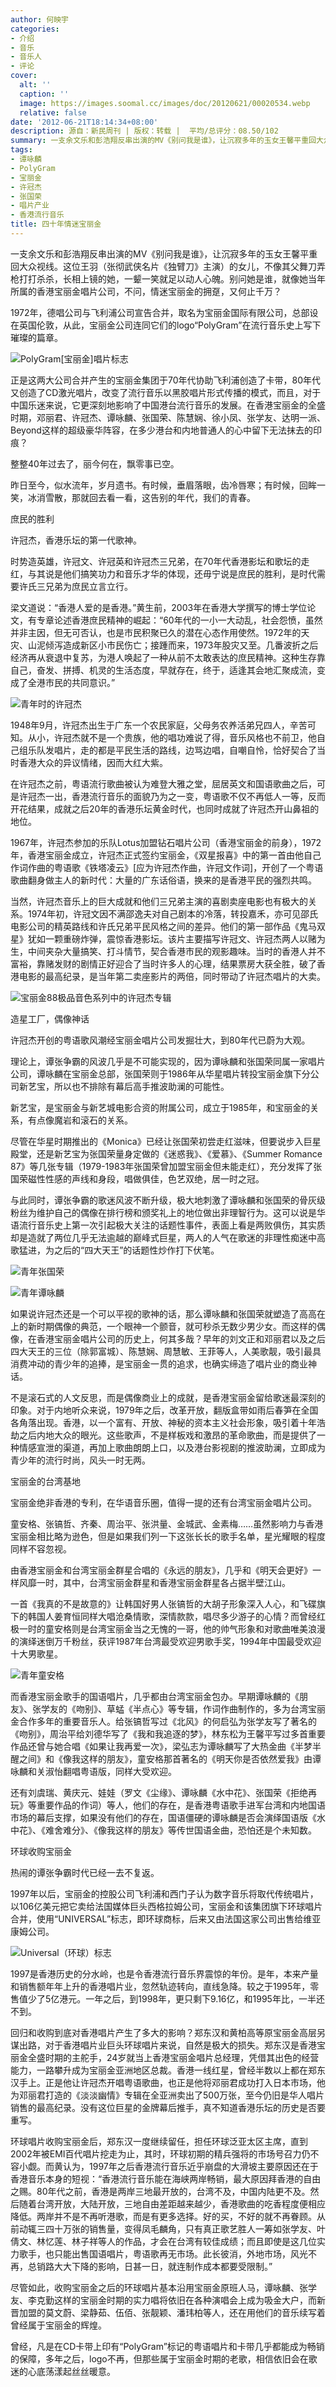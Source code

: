 ```yaml
---
author: 何映宇
categories:
- 介绍
- 音乐
- 音乐人
- 评论
cover:
  alt: ''
  caption: ''
  image: https://images.soomal.cc/images/doc/20120621/00020534.webp
  relative: false
date: '2012-06-21T18:14:34+08:00'
description: 源自：新民周刊 | 版权：转载 |  平均/总评分：08.50/102
summary: 一支余文乐和彭浩翔反串出演的MV《别问我是谁》，让沉寂多年的玉女王馨平重回大众视线。这位王羽（张彻武侠名片《独臂刀》主演）的女儿，不像其父舞刀弄枪打打杀杀，长相上镜的她，一颦一笑就足以动人心魄。别问她是谁，就像她当年所属的香港宝丽金唱片公司，不问，情迷宝丽金的拥趸，又何止千万？
tags:
- 谭咏麟
- PolyGram
- 宝丽金
- 许冠杰
- 张国荣
- 唱片产业
- 香港流行音乐
title: 四十年情迷宝丽金
---
```


一支余文乐和彭浩翔反串出演的MV《别问我是谁》，让沉寂多年的玉女王馨平重回大众视线。这位王羽（张彻武侠名片《独臂刀》主演）的女儿，不像其父舞刀弄枪打打杀杀，长相上镜的她，一颦一笑就足以动人心魄。别问她是谁，就像她当年所属的香港宝丽金唱片公司，不问，情迷宝丽金的拥趸，又何止千万？

1972年，德唱公司与飞利浦公司宣告合并，取名为宝丽金国际有限公司，总部设在英国伦敦，从此，宝丽金公司连同它们的logo“PolyGram”在流行音乐史上写下璀璨的篇章。

![PolyGram[宝丽金]唱片标志](https://images.soomal.cc/images/doc/20120621/00020534.webp)





正是这两大公司合并产生的宝丽金集团于70年代协助飞利浦创造了卡带，80年代又创造了CD激光唱片，改变了流行音乐以黑胶唱片形式传播的模式，而且，对于中国乐迷来说，它更深刻地影响了中国港台流行音乐的发展。在香港宝丽金的全盛时期，邓丽君、许冠杰、谭咏麟、张国荣、陈慧娴、徐小凤、张学友、达明一派、Beyond这样的超级豪华阵容，在多少港台和内地普通人的心中留下无法抹去的印痕？

整整40年过去了，丽今何在，飘零事已空。

昨日至今，似水流年，岁月遗书。有时候，垂眉落眼，齿冷唇寒；有时候，回眸一笑，冰消雪散，那就回去看一看，这告别的年代，我们的青春。

庶民的胜利

许冠杰，香港乐坛的第一代歌神。

时势造英雄，许冠文、许冠英和许冠杰三兄弟，在70年代香港影坛和歌坛的走红，与其说是他们搞笑功力和音乐才华的体现，还毋宁说是庶民的胜利，是时代需要许氏三兄弟为庶民立言立行。

梁文道说：“香港人爱的是香港。”黄生前，2003年在香港大学撰写的博士学位论文，有专章论述香港庶民精神的崛起：“60年代的一小一大动乱，社会怨愤，虽然并非主因，但无可否认，也是市民积聚已久的潜在心态作用使然。1972年的天灾、山泥倾泻造成新区小市民伤亡；接踵而来，1973年股灾又至。几番波折之后经济再从衰退中复苏，为港人唤起了一种从前不太敢表达的庶民精神。这种生存靠自己，奋发、拼搏、机灵的生活态度，早就存在，终于，适逢其会地汇聚成流，变成了全港市民的共同意识。”

![青年时的许冠杰](https://images.soomal.cc/images/doc/20120621/00020535.webp)





1948年9月，许冠杰出生于广东一个农民家庭，父母务农养活弟兄四人，辛苦可知。从小，许冠杰就不是一个贵族，他的唱功难说了得，音乐风格也不前卫，他自己组乐队发唱片，走的都是平民生活的路线，边骂边唱，自嘲自怜，恰好契合了当时香港大众的异议情绪，因而大红大紫。

在许冠杰之前，粤语流行歌曲被认为难登大雅之堂，屈居英文和国语歌曲之后，可是许冠杰一出，香港流行音乐的面貌乃为之一变，粤语歌不仅不再低人一等，反而开花结果，成就之后20年的香港乐坛黄金时代，也同时成就了许冠杰开山鼻祖的地位。

1967年，许冠杰参加的乐队Lotus加盟钻石唱片公司（香港宝丽金的前身），1972年，香港宝丽金成立，许冠杰正式签约宝丽金，《双星报喜》中的第一首由他自己作词作曲的粤语歌《铁塔凌云》[应为许冠杰作曲，许冠文作词]，开创了一个粤语歌曲翻身做主人的新时代：大量的广东话俗语，换来的是香港平民的强烈共鸣。

当然，许冠杰音乐上的巨大成就和他们三兄弟主演的喜剧卖座电影也有极大的关系。1974年初，许冠文因不满邵逸夫对自己剧本的冷落，转投嘉禾，亦可见邵氏电影公司的精英路线和许氏兄弟平民风格之间的差异。他们的第一部作品《鬼马双星》犹如一颗重磅炸弹，震惊香港影坛。该片主要描写许冠文、许冠杰两人以赌为生，中间夹杂大量搞笑、打斗情节，契合香港市民的观影趣味。当时的香港人并不富裕，靠赌发财的剧情正好迎合了当时许多人的心理，结果票房大获全胜，破了香港电影的最高纪录，是当年第二卖座影片的两倍，同时带动了许冠杰唱片的大卖。

![宝丽金88极品音色系列中的许冠杰专辑](https://images.soomal.cc/images/doc/20120621/00020536.webp)





造星工厂，偶像神话

许冠杰开创的粤语歌风潮经宝丽金唱片公司发掘壮大，到80年代已蔚为大观。

理论上，谭张争霸的风波几乎是不可能实现的，因为谭咏麟和张国荣同属一家唱片公司，谭咏麟在宝丽金总部，张国荣则于1986年从华星唱片转投宝丽金旗下分公司新艺宝，所以也不排除有幕后高手推波助澜的可能性。

新艺宝，是宝丽金与新艺城电影合资的附属公司，成立于1985年，和宝丽金的关系，有点像魔岩和滚石的关系。

尽管在华星时期推出的《Monica》已经让张国荣初尝走红滋味，但要说步入巨星殿堂，还是新艺宝为张国荣量身定做的《迷惑我》、《爱慕》、《Summer Romance 87》等几张专辑（1979-1983年张国荣曾加盟宝丽金但未能走红），充分发挥了张国荣磁性性感的声线和身段，唱做俱佳，色艺双绝，居一时之冠。

与此同时，谭张争霸的歌迷风波不断升级，极大地刺激了谭咏麟和张国荣的骨灰级粉丝为维护自己的偶像在排行榜和颁奖礼上的地位做出非理智行为。这可以说是华语流行音乐史上第一次引起极大关注的话题性事件，表面上看是两败俱伤，其实质却是造就了两位几乎无法逾越的巅峰式巨星，两人的人气在歌迷的非理性痴迷中高歌猛进，为之后的“四大天王”的话题性炒作打下伏笔。

![青年张国荣](https://images.soomal.cc/images/doc/20120621/00020538.webp)




![青年谭咏麟](https://images.soomal.cc/images/doc/20120621/00020537.webp)





如果说许冠杰还是一个可以平视的歌神的话，那么谭咏麟和张国荣就塑造了高高在上的新时期偶像的典范，一个眼神一个颤音，就可秒杀无数少男少女。而这样的偶像，在香港宝丽金唱片公司的历史上，何其多哉？早年的刘文正和邓丽君以及之后四大天王的三位（除郭富城）、陈慧娴、周慧敏、王菲等人，人美歌靓，吸引最具消费冲动的青少年的追捧，是宝丽金一贯的追求，也确实缔造了唱片业的商业神话。

不是滚石式的人文反思，而是偶像商业上的成就，是香港宝丽金留给歌迷最深刻的印象。对于内地听众来说，1979年之后，改革开放，翻版盒带如雨后春笋在全国各角落出现。香港，以一个富有、开放、神秘的资本主义社会形象，吸引着十年浩劫之后内地大众的眼光。这些歌声，不是样板戏和激昂的革命歌曲，而是提供了一种情感宣泄的渠道，再加上歌曲朗朗上口，以及港台影视剧的推波助澜，立即成为青少年的流行时尚，风头一时无两。

宝丽金的台湾基地

宝丽金绝非香港的专利，在华语音乐圈，值得一提的还有台湾宝丽金唱片公司。

童安格、张镐哲、齐秦、周治平、张洪量、金城武、金素梅……虽然影响力与香港宝丽金相比略为逊色，但是如果我们列一下这张长长的歌手名单，星光耀眼的程度同样不容忽视。

由香港宝丽金和台湾宝丽金群星合唱的《永远的朋友》，几乎和《明天会更好》一样风靡一时，其中，台湾宝丽金群星和香港宝丽金群星各占据半壁江山。

一首《我真的不是故意的》让韩国好男人张镐哲的大胡子形象深入人心，和飞碟旗下的韩国人姜育恒同样大唱沧桑情歌，深情款款，唱尽多少游子的心情？而曾经红极一时的童安格则是台湾宝丽金当之无愧的一哥，他的帅气形象和对歌曲唯美浪漫的演绎迷倒万千粉丝，获评1987年台湾最受欢迎男歌手奖，1994年中国最受欢迎十大男歌星。

![青年童安格](https://images.soomal.cc/images/doc/20120621/00020539.webp)





而香港宝丽金歌手的国语唱片，几乎都由台湾宝丽金包办。早期谭咏麟的《朋友》、张学友的《吻别》、草蜢《半点心》等专辑，作词作曲制作的，多为台湾宝丽金合作多年的重要音乐人。给张镐哲写过《北风》的何启弘为张学友写了著名的《吻别》，周治平给刘德华写了《我和我追逐的梦》，林东松为王馨平写过多首重要作品还曾与她合唱《如果让我再爱一次》，梁弘志为谭咏麟写了大热金曲《半梦半醒之间》和《像我这样的朋友》，童安格那首著名的《明天你是否依然爱我》由谭咏麟和关淑怡翻唱粤语版，同样大受欢迎。

还有刘虞瑞、黄庆元、娃娃（罗文《尘缘》、谭咏麟《水中花》、张国荣《拒绝再玩》等重要作品的作词）等人，他们的存在，是香港粤语歌手进军台湾和内地国语市场的幕后支撑，如果没有他们的存在，国语僵硬的谭咏麟是否会演绎国语版《水中花》、《难舍难分》、《像我这样的朋友》等传世国语金曲，恐怕还是个未知数。

环球收购宝丽金

热闹的谭张争霸时代已经一去不复返。

1997年以后，宝丽金的控股公司飞利浦和西门子认为数字音乐将取代传统唱片，以106亿美元把它卖给法国媒体巨头西格拉姆公司，宝丽金和该集团旗下环球唱片合并，使用“UNIVERSAL”标志，即环球商标，后来又由法国这家公司出售给维亚康姆公司。

![Universal（环球）标志](https://images.soomal.cc/images/doc/20111122/00015056.webp)





1997是香港历史的分水岭，也是令香港流行音乐界震惊的年份。是年，本来产量和销售额年年上升的香港唱片业，忽然轨迹转向，直线急降。较之于1995年，零售值少了5亿港元。一年之后，到1998年，更只剩下9.16亿，和1995年比，一半还不到。

回归和收购到底对香港唱片产生了多大的影响？郑东汉和黄柏高等原宝丽金高层另谋出路，对于香港唱片业巨头环球唱片来说，自然是极大的损失。郑东汉是香港宝丽金全盛时期的主舵手，24岁就当上香港宝丽金唱片总经理，凭借其出色的经营能力，一路攀升成为宝丽金亚洲地区总裁。香港一线红星，曾经半数以上都在郑东汉手上。正是他让许冠杰开唱粤语歌曲，也正是他将邓丽君成功打入日本市场，他为邓丽君打造的《淡淡幽情》专辑在全亚洲卖出了500万张，至今仍旧是华人唱片销售的最高纪录。没有这位巨星的金牌幕后推手，真不知道香港乐坛的历史是否要重写。

环球唱片收购宝丽金后，郑东汉一度继续留任，担任环球泛亚太区主席，直到2002年被EMI百代唱片挖走为止，其时，环球初期的精兵强将的市场号召力仍不容小觑。而黄认为，1997年之后香港流行音乐近乎崩盘的大滑坡主要原因还在于香港音乐本身的短视：“香港流行音乐能在海峡两岸畅销，最大原因拜香港的自由之赐。80年代之前，香港是两岸三地最开放的，台湾不及，中国内陆更不及。然后随着台湾开放，大陆开放，三地自由差距越来越少，香港歌曲的吃香程度便相应降低。两岸并不是不再听港歌，而是有更多选择。好的买，不好的就不再眷顾。从前动辄三四十万张的销售量，变得凤毛麟角，只有真正歌艺胜人一筹如张学友、叶倩文、林忆莲、林子祥等人的作品，才会在台湾有较佳成绩；而且即使是这几位实力歌手，也只能出售国语唱片，粤语歌再无市场。此长彼消，外地市场，风光不再，总销路大大下降的影响，日甚一日，就连制作成本都要受限制。”

尽管如此，收购宝丽金之后的环球唱片基本沿用宝丽金原班人马，谭咏麟、张学友、李克勤这样的宝丽金时期的实力唱将依旧在各种演唱会上成为吸金大户，而新晋加盟的莫文蔚、梁静茹、伍佰、张靓颖、潘玮柏等人，还在用他们的音乐续写着曾经属于宝丽金的辉煌。

曾经，凡是在CD卡带上印有“PolyGram”标记的粤语唱片和卡带几乎都能成为畅销的保障，多年之后，logo不再，但那些属于宝丽金时期的老歌，相信依旧会在歌迷的心底荡漾起丝丝暖意。